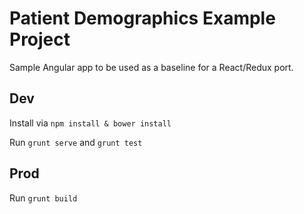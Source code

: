 # Patient Demographics Example Project

Sample Angular app to be used as a baseline for a React/Redux port.

## Dev

Install via `npm install & bower install`

Run `grunt serve` and `grunt test`

## Prod

Run `grunt build`
